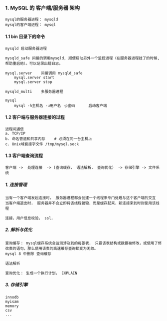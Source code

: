 
### 1. MySQL 的 客户端/服务器 架构

    mysql的服务器进程： mysqld
    mysql的客户端进程： mysql

#### 1.1 bin 目录下的命令

    mysqld 启动服务器进程

    mysqld_safe 间接的调用mysqld, 顺便启动另外一个监控进程（在服务器进程挂了的时候, 帮助重启他）。可以记录出错日志。

    mysql.server    间接调用 mysqld_safe
        mysql.server start
        mysql.server stop

    mysqld_multi    多服务器进程

    mysql
        mysql -h主机名 -u用户名 -p密码      启动客户端

#### 1.2 客户端与服务器连接的过程

    进程间通信
    a. TCP/IP
    b. 命名管道和共享内存    # 必须在同一台主机上
    c. Unix域套接字文件 /tmp/mysql.sock

#### 1.3 客户端查询流程

    客户端 ->  处理连接  -> (查询缓存， 语法解析， 查询优化） -> 存储引擎 -> 文件系统

##### 1. 连接管理
    当有一个客户端发起连接时， 服务器进程都会创建一个线程来专门处理与这个客户端的交互
    当客户端退出时， 服务器并不会立即将该线程销毁，而是缓存起来，新连接来到时则使用该线程

    连接，用户信息校验， ssl， 

##### 2. 解析与优化
    查询缓存： mysql缓存系统会监测涉及到的每张表， 只要该表结构或数据被修改，或使用了修改表的语句，那么使用该表的高速缓存查询都变为无效。
    mysql 8 中删除 查询缓存

    语法解析

    查询优化： 生成一个执行计划， EXPLAIN 

##### 3. 存储引擎

    innodb
    myisam
    memory
    csv
    ...
    
    

